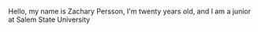 Hello, my name is Zachary Persson, I'm twenty years old, and I am a junior at Salem State University
